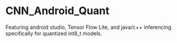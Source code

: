 # CNN_Android_Quant

Featuring android studio, Tensor Flow Lite, and java/c++ inferencing specifically for quantized int8_t models. 
